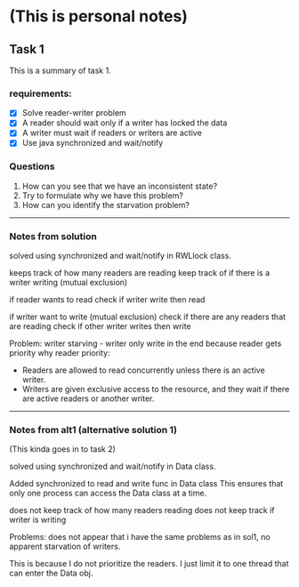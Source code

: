# (This is personal notes)

## Task 1
This is a summary of task 1.

### requirements:
- [X] Solve reader-writer problem
- [X] A reader should wait only if a writer has locked the data
- [X] A writer must wait if readers or writers are active
- [X] Use java synchronized and wait/notify

### Questions
1. How can you see that we have an inconsistent state?
2. Try to formulate why we have this problem?
3. How can you identify the starvation problem?

---
### Notes from solution 
solved using synchronized and wait/notify in RWLlock class.

keeps track of how many readers are reading
keep track of if there is a writer writing (mutual exclusion)

if reader wants to read
check if writer write
then
read

if writer want to write (mutual exclusion)
check if there are any readers that are reading
check if other writer writes
then
write

Problem:
writer starving - writer only write in the end because reader gets priority
why reader priority:
* Readers are allowed to read concurrently unless there is an active writer.
* Writers are given exclusive access to the resource, and they wait if there are active readers or another writer.

---
### Notes from alt1 (alternative solution 1)
(This kinda goes in to task 2)

solved using synchronized and wait/notify in Data class.

Added synchronized to read and write func in Data class
This ensures that only one process can access the Data class at a time.

does not keep track of how many readers reading
does not keep track if writer is writing

Problems:
does not appear that i have the same problems as in sol1,
no apparent starvation of writers.

This is because I do not prioritize the readers. 
I just limit it to one thread that can enter the Data obj. 